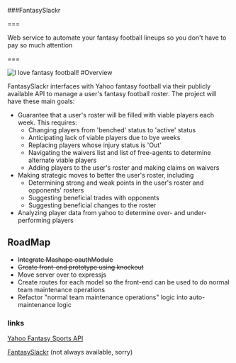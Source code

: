 ###FantasySlackr

===

Web service to automate your fantasy football lineups so you don't have to pay so much attention

===

![I love fantasy football!](https://dl.dropboxusercontent.com/u/37459575/imgres.jpg)
#Overview

FantasySlackr interfaces with Yahoo fantasy football via their publicly available API to manage a user's fantasy football roster. The project will have these main goals:
* Guarantee that a user's roster will be filled with viable players each week. This requires:
  * Changing players from 'benched' status to 'active' status
  * Anticipating lack of viable players due to bye weeks
  * Replacing players whose injury status is 'Out'
  * Navigating the waivers list and list of free-agents to determine alternate viable players
  * Adding players to the user's roster and making claims on waivers 
* Making strategic moves to better the user's roster, including
  * Determining strong and weak points in the user's roster and opponents' rosters
  * Suggesting beneficial trades with opponents
  * Suggesting beneficial changes to the roster
* Analyzing player data from yahoo to determine over- and under-performing players 

## RoadMap

* ~~Integrate Mashape oauthModule~~
* ~~Create front-end prototype using knockout~~
* Move server over to expressjs
* Create routes for each model so the front-end can be used to do normal team maintenance operations
* Refactor "normal team maintenance operations" logic into auto-maintenance logic
	


	

### links

[Yahoo Fantasy Sports API](http://developer.yahoo.com/fantasysports/)

[FantasySlackr](http://demos.ethernetbucket.com/FantasySlackr) (not always available, sorry)